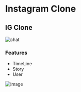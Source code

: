 # Instagram Clone

## IG Clone
![chat](https://img.shields.io/discord/:serverId.svg)

### Features
* TimeLine
* Story
* User
   
![image](https://github.com/aa08666/GoodIdeasStudio-InstagramClone/blob/master/Aug-04-2019%2020-23-15.gif)






